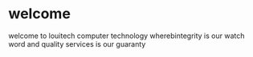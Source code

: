 # welcome
welcome to louitech computer technology wherebintegrity is our watch word and quality services is our guaranty
